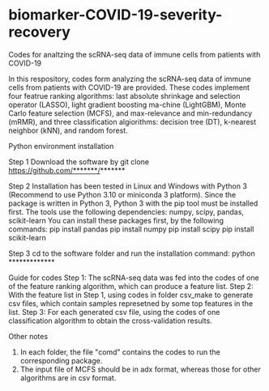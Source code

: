 # biomarker-COVID-19-severity-recovery
Codes for analtzing the scRNA-seq data of immune cells from patients with COVID-19

In this respository, codes form analyzing the scRNA-seq data of immune cells from patients with COVID-19 are provided. These codes implement four featrue ranking algorithms: last absolute shrinkage and selection operator (LASSO), light gradient boosting ma-chine (LightGBM), Monte Carlo feature selection (MCFS), and max-relevance and min-redundancy (mRMR), and three classification algiorithms: decision tree (DT), k-nearest neighbor (kNN), and random forest.


Python environment installation

Step 1 Download the software by
git clone https://github.com/*******/*******

Step 2 Installation has been tested in Linux and Windows with Python 3 (Recommend to use Python 3.10 or miniconda 3 platform).
Since the package is written in Python 3, Python 3 with the pip tool must be installed first. The tools use the following dependencies: numpy, scipy, pandas, scikit-learn You can install these packages first, by the following commands:
pip install pandas
pip install numpy
pip install scipy
pip install scikit-learn

Step 3 cd to the software folder and run the installation command:
python *************

Guide for codes 
Step 1: The scRNA-seq data was fed into the codes of one of the feature ranking algorithm, which can produce a feature list.
Step 2: With the feature list in Step 1, using codes in folder csv_make to generate csv files, which contain samples represetned by some top features in the list.
Step 3: For each generated csv file, using the codes of one classification algorithm to obtain the cross-validation results.

Other notes 
1. In each folder, the file "comd" contains the codes to run the corresponding package.
2. The input file of MCFS should be in adx format, whereas those for other algorithms are in csv format.
